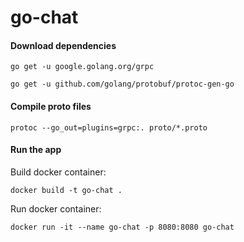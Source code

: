# go-chat

#### Download dependencies

`go get -u google.golang.org/grpc`

`go get -u github.com/golang/protobuf/protoc-gen-go`

#### Compile proto files 

`protoc --go_out=plugins=grpc:. proto/*.proto`

#### Run the app

Build docker container:

`docker build -t go-chat .`

Run docker container:

`docker run -it --name go-chat -p 8080:8080 go-chat`